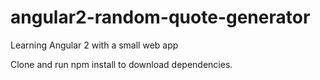 # angular2-random-quote-generator
Learning Angular 2 with a small web app

Clone and run npm install to download dependencies.
